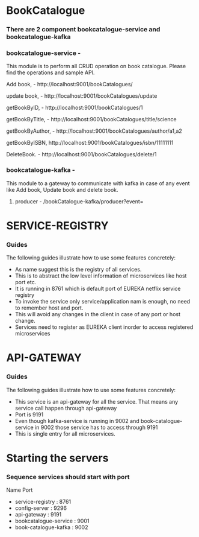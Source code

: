 # BookCatalogue
### There are 2 component bookcatalogue-service and bookcatalogue-kafka
### bookcatalogue-service -
   This module is to perform all CRUD operation on book catalogue. Please find the operations 
   and sample API.
     
Add book, - http://localhost:9001/bookCatalogues/ 
       
update book, - http://localhost:9001/bookCatalogues/update

getBookByID, - http://localhost:9001/bookCatalogues/1
     
getBookByTitle, - http://localhost:9001/bookCatalogues/title/science
 
getBookByAuthor, - http://localhost:9001/bookCatalogues/author/a1,a2

getBookByISBN, http://localhost:9001/bookCatalogues/isbn/11111111

DeleteBook. - http://localhost:9001/bookCatalogues/delete/1

### bookcatalogue-kafka - 
   This module to a gateway to communicate with kafka in case of any event like 
   Add book, Update book and delete book.
    
1. producer - /bookCatalogue-kafka/producer?event=<message>

# SERVICE-REGISTRY


### Guides
The following guides illustrate how to use some features concretely:

* As name suggest this is the registry of all services.
* This is to abstract the low level information of microservices like host port etc.
* It is running in 8761 which is default port of EUREKA netflix service registry
* To invoke the service only service/application nam is enough, no need to remember host and port.
* This will avoid any changes in the client in case of any port or host change.
* Services need to register as EUREKA client inorder to access registered microservices

# API-GATEWAY


### Guides
The following guides illustrate how to use some features concretely:

* This service is an api-gateway for all the service. That means any service call happen through api-gateway
* Port is 9191
* Even though kafka-service is running in 9002 and book-catalogue-service in 9002 those service has to access through 9191
* This is single entry for all microservices.

# Starting the servers 

### Sequence services should start with port
 Name                Port
* service-registry : 8761
* config-server : 9296
* api-gateway : 9191
* bookcatalogue-service : 9001
* book-catalogue-kafka : 9002